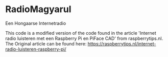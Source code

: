 # RadioMagyarul
Een Hongaarse Internetradio

This code is a modified version of the code found in the article 'Internet radio luisteren met een Raspberry Pi en PiFace CAD' from raspberrytips.nl. The Original article can be found here: https://raspberrytips.nl/internet-radio-luisteren-raspberry-pi/

